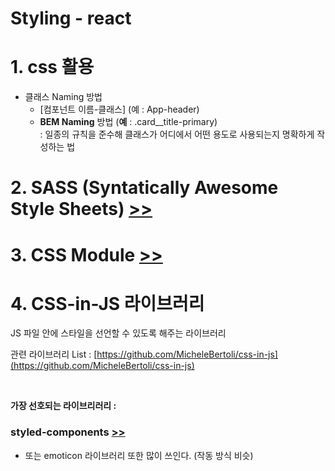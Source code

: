 # Styling - react

# 1. css 활용

- 클래스 Naming 방법
  - [컴포넌트 이름-클래스] (예 : App-header)
  - **BEM Naming** 방법 (**예** : .card\_\_title-primary)  
    : 일종의 규칙을 준수해 클래스가 어디에서 어떤 용도로 사용되는지 명확하게 작성하는 법

# 2. SASS (Syntatically Awesome Style Sheets) [>>](./src/1.sass)

# 3. CSS Module [>>](./src/2.cssModule)

# 4. CSS-in-JS 라이브러리

JS 파일 안에 스타일을 선언할 수 있도록 해주는 라이브러리

관련 라이브러리 List : [https://github.com/MicheleBertoli/css-in-js](https://github.com/MicheleBertoli/css-in-js)

<br/>

**가장 선호되는 라이브리러리 :**

### styled-components [>>](./src/3.StyledComponent)

- 또는 emoticon 라이브러리 또한 많이 쓰인다. (작동 방식 비슷)
